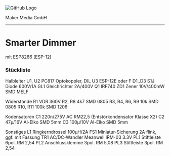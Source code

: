 ![GitHub Logo](http://www.heise.de/make/icons/make_logo.png)

Maker Media GmbH

***

# Smarter Dimmer

mit ESP8266 (ESP-12)

### Stückliste

Halbleiter
U1, U2  PC817 Optokoppler, DIL
U3  ESP-12E oder F
D1..D3  S1J Diode 600V/1A
GL1 Gleichrichter 2A/400V
Q1  IRF740
ZD1 Zener 10V/400mW SMD MELF
 
Widerstände
R1  VDR 360V
R2, R8  4k7 SMD 0805
R3, R4, R6, R9  10k SMD 0805
R10, R11 100k SMD 1206

Kodensatoren
C1  220n/275V AC RM22,5 (Entstörkondensator Klasse X2)
C2  47µ/16V Al-Elko SMD 5mm
C3  100µ/10V Al-Elko SMD 5mm

Sonstiges
L1  Ringkerndrossel 100µH/2A
FS1 Miniatur-Sicherung 2A flink, ggf. mit Fassung
TR1 AC/DC-Wandler Meanwell IRM-03 3.3V
PL1 Stiftleiste 6pol. RM 2,54
PL2 Anschlussklemme 3pol. RM 5,08
PL3 Stiftleiste 3pol. RM 2,54
